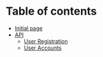 # Table of contents

* [Initial page](README.md)
* [API](api/README.md)
  * [User Registration](api/user-registration.md)
  * [User Accounts](api/user-accounts.md)

